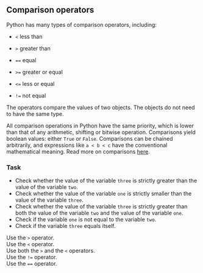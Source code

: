 ## Comparison operators

Python has many types of comparison operators, including: 
- `<` less than
  
- `>` greater than 
  
- `==` equal 
  
- `>=` greater or equal
  
- `<=` less or equal
  
- `!=` not equal

The operators  compare the values of two objects. The objects do not need 
to have the same type.


All comparison operations in Python have the same priority, which is lower than
that of any arithmetic, shifting or bitwise operation. Comparisons yield boolean 
values: either `True` or `False`. Comparisons can be chained arbitrarily, and 
expressions like `a < b < c` have the 
conventional mathematical meaning. Read more on comparisons <a href="https://docs.python.org/3/reference/expressions.html#comparisons">here</a>.
### Task
 - Check whether the value of the variable `three` is strictly greater than the value of 
the variable `two`.
 - Check whether the value of the variable `one` is strictly smaller than the value of
   the variable `three`.
 - Check whether the value of the variable `three` is strictly greater than both the value of
   the variable `two` and the value of the variable `one`.
 - Check if the variable `one` is not equal to the variable `two`.
 - Check if the variable `three` equals itself.

<div class='hint'>Use the <code>></code> operator.</div>
<div class='hint'>Use the <code><</code> operator.</div>
<div class='hint'>Use both the <code>></code> and the <code><</code> operators.</div>
<div class='hint'>Use the <code>!=</code> operator.</div>
<div class='hint'>Use the <code>==</code> operator.</div>
